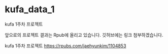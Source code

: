# kufa_data_1
kufa 1주차 프로젝트

앞으로의 프로젝트 결과는 Rpub에 올리고 있습니다.
깃허브에는 링크 첨부하겠습니다.

kufa 1주차 프로젝트
https://rpubs.com/jaehyunkim/1104853
